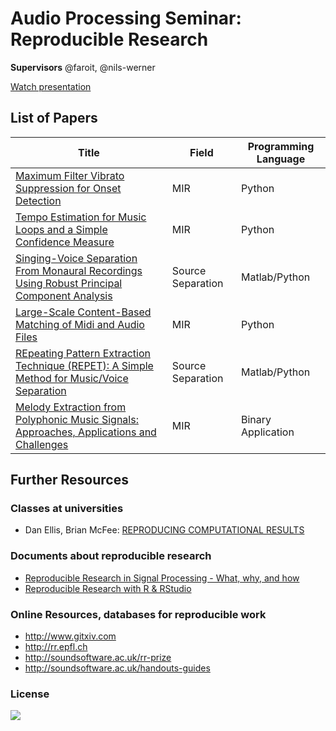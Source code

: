 # Audio Processing Seminar: Reproducible Research
__Supervisors__ @faroit, @nils-werner

[Watch presentation](https://faroit.github.io/reproducible-audio-research/)

## List of Papers


| Title         | Field  | Programming Language |
| ------------- | -------| ---------------------|
| [Maximum Filter Vibrato Suppression for Onset Detection](papers/boeck13.md)  | MIR | Python |
| [Tempo Estimation for Music Loops and a Simple Confidence Measure](papers/font16.md)  | MIR | Python |
| [Singing-Voice Separation From Monaural Recordings Using Robust Principal Component Analysis](papers/huang12.md)  | Source Separation | Matlab/Python |
| [Large-Scale Content-Based Matching of Midi and Audio Files](papers/raffel15.md)  | MIR | Python |
| [REpeating Pattern Extraction Technique (REPET): A Simple Method for Music/Voice Separation](papers/rafii13.md)  | Source Separation | Matlab/Python |
| [Melody Extraction from Polyphonic Music Signals: Approaches, Applications and Challenges](papers/salamon13.md)  | MIR | Binary Application |


## Further Resources

### Classes at universities

- Dan Ellis, Brian McFee: [REPRODUCING COMPUTATIONAL RESULTS](http://www.ee.columbia.edu/~dpwe/e6891/)

### Documents about reproducible research

- [Reproducible Research in Signal Processing - What, why, and how](https://infoscience.epfl.ch/record/136640)
- [Reproducible Research with R & RStudio](http://christophergandrud.github.io/RepResR-RStudio/)

### Online Resources, databases for reproducible work

- http://www.gitxiv.com
- http://rr.epfl.ch
- http://soundsoftware.ac.uk/rr-prize
- http://soundsoftware.ac.uk/handouts-guides


### License

[![](https://i.creativecommons.org/l/by-nc/4.0/88x31.png)](http://creativecommons.org/licenses/by-nc/4.0/)
